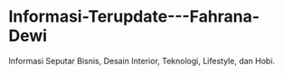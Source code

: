 # Informasi-Terupdate---Fahrana-Dewi
Informasi Seputar Bisnis, Desain Interior, Teknologi, Lifestyle, dan Hobi.
